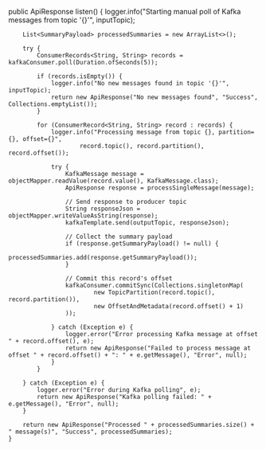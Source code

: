 public ApiResponse listen() {
        logger.info("Starting manual poll of Kafka messages from topic '{}'", inputTopic);

        List<SummaryPayload> processedSummaries = new ArrayList<>();

        try {
            ConsumerRecords<String, String> records = kafkaConsumer.poll(Duration.ofSeconds(5));

            if (records.isEmpty()) {
                logger.info("No new messages found in topic '{}'", inputTopic);
                return new ApiResponse("No new messages found", "Success", Collections.emptyList());
            }

            for (ConsumerRecord<String, String> record : records) {
                logger.info("Processing message from topic {}, partition={}, offset={}",
                        record.topic(), record.partition(), record.offset());

                try {
                    KafkaMessage message = objectMapper.readValue(record.value(), KafkaMessage.class);
                    ApiResponse response = processSingleMessage(message);

                    // Send response to producer topic
                    String responseJson = objectMapper.writeValueAsString(response);
                    kafkaTemplate.send(outputTopic, responseJson);

                    // Collect the summary payload
                    if (response.getSummaryPayload() != null) {
                        processedSummaries.add(response.getSummaryPayload());
                    }

                    // Commit this record's offset
                    kafkaConsumer.commitSync(Collections.singletonMap(
                            new TopicPartition(record.topic(), record.partition()),
                            new OffsetAndMetadata(record.offset() + 1)
                    ));

                } catch (Exception e) {
                    logger.error("Error processing Kafka message at offset " + record.offset(), e);
                    return new ApiResponse("Failed to process message at offset " + record.offset() + ": " + e.getMessage(), "Error", null);
                }
            }

        } catch (Exception e) {
            logger.error("Error during Kafka polling", e);
            return new ApiResponse("Kafka polling failed: " + e.getMessage(), "Error", null);
        }

        return new ApiResponse("Processed " + processedSummaries.size() + " message(s)", "Success", processedSummaries);
    }
